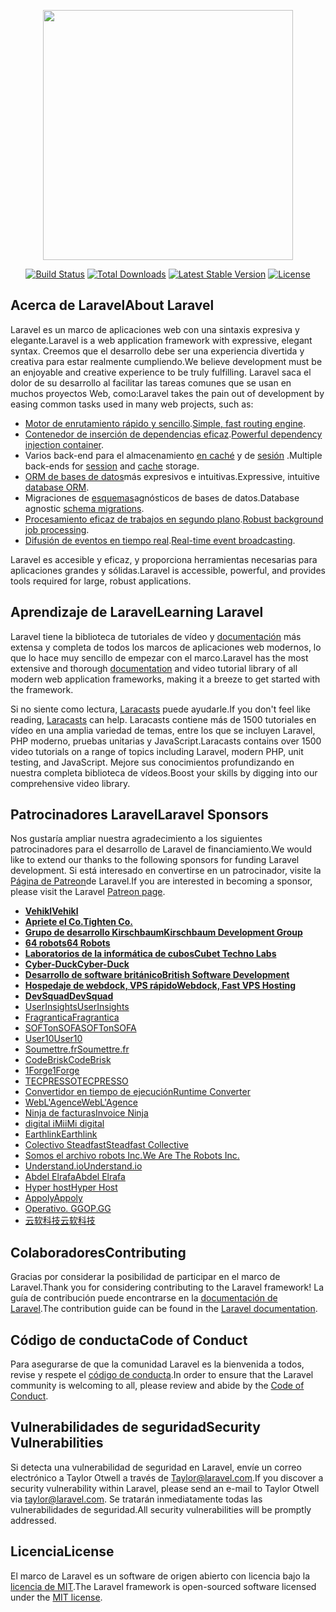 <p align="center"><img src="https://res.cloudinary.com/dtfbvvkyp/image/upload/v1566331377/laravel-logolockup-cmyk-red.svg" width="400"></p>

<p align="center">
<a href="https://travis-ci.org/laravel/framework"><img src="https://travis-ci.org/laravel/framework.svg" alt="Build Status"></a>
<a href="https://packagist.org/packages/laravel/framework"><img src="https://poser.pugx.org/laravel/framework/d/total.svg" alt="Total Downloads"></a>
<a href="https://packagist.org/packages/laravel/framework"><img src="https://poser.pugx.org/laravel/framework/v/stable.svg" alt="Latest Stable Version"></a>
<a href="https://packagist.org/packages/laravel/framework"><img src="https://poser.pugx.org/laravel/framework/license.svg" alt="License"></a>
</p>

## <a name="about-laravel"></a><span data-ttu-id="b4f76-101">Acerca de Laravel</span><span class="sxs-lookup"><span data-stu-id="b4f76-101">About Laravel</span></span>

<span data-ttu-id="b4f76-102">Laravel es un marco de aplicaciones web con una sintaxis expresiva y elegante.</span><span class="sxs-lookup"><span data-stu-id="b4f76-102">Laravel is a web application framework with expressive, elegant syntax.</span></span> <span data-ttu-id="b4f76-103">Creemos que el desarrollo debe ser una experiencia divertida y creativa para estar realmente cumpliendo.</span><span class="sxs-lookup"><span data-stu-id="b4f76-103">We believe development must be an enjoyable and creative experience to be truly fulfilling.</span></span> <span data-ttu-id="b4f76-104">Laravel saca el dolor de su desarrollo al facilitar las tareas comunes que se usan en muchos proyectos Web, como:</span><span class="sxs-lookup"><span data-stu-id="b4f76-104">Laravel takes the pain out of development by easing common tasks used in many web projects, such as:</span></span>

- <span data-ttu-id="b4f76-105">[Motor de enrutamiento rápido y sencillo](https://laravel.com/docs/routing).</span><span class="sxs-lookup"><span data-stu-id="b4f76-105">[Simple, fast routing engine](https://laravel.com/docs/routing).</span></span>
- <span data-ttu-id="b4f76-106">[Contenedor de inserción de dependencias eficaz](https://laravel.com/docs/container).</span><span class="sxs-lookup"><span data-stu-id="b4f76-106">[Powerful dependency injection container](https://laravel.com/docs/container).</span></span>
- <span data-ttu-id="b4f76-107">Varios back-end para el almacenamiento [en caché](https://laravel.com/docs/cache) y de [sesión](https://laravel.com/docs/session) .</span><span class="sxs-lookup"><span data-stu-id="b4f76-107">Multiple back-ends for [session](https://laravel.com/docs/session) and [cache](https://laravel.com/docs/cache) storage.</span></span>
- <span data-ttu-id="b4f76-108">[ORM de bases de datos](https://laravel.com/docs/eloquent)más expresivos e intuitivas.</span><span class="sxs-lookup"><span data-stu-id="b4f76-108">Expressive, intuitive [database ORM](https://laravel.com/docs/eloquent).</span></span>
- <span data-ttu-id="b4f76-109">Migraciones de [esquemas](https://laravel.com/docs/migrations)agnósticos de bases de datos.</span><span class="sxs-lookup"><span data-stu-id="b4f76-109">Database agnostic [schema migrations](https://laravel.com/docs/migrations).</span></span>
- <span data-ttu-id="b4f76-110">[Procesamiento eficaz de trabajos en segundo plano](https://laravel.com/docs/queues).</span><span class="sxs-lookup"><span data-stu-id="b4f76-110">[Robust background job processing](https://laravel.com/docs/queues).</span></span>
- <span data-ttu-id="b4f76-111">[Difusión de eventos en tiempo real](https://laravel.com/docs/broadcasting).</span><span class="sxs-lookup"><span data-stu-id="b4f76-111">[Real-time event broadcasting](https://laravel.com/docs/broadcasting).</span></span>

<span data-ttu-id="b4f76-112">Laravel es accesible y eficaz, y proporciona herramientas necesarias para aplicaciones grandes y sólidas.</span><span class="sxs-lookup"><span data-stu-id="b4f76-112">Laravel is accessible, powerful, and provides tools required for large, robust applications.</span></span>

## <a name="learning-laravel"></a><span data-ttu-id="b4f76-113">Aprendizaje de Laravel</span><span class="sxs-lookup"><span data-stu-id="b4f76-113">Learning Laravel</span></span>

<span data-ttu-id="b4f76-114">Laravel tiene la biblioteca de tutoriales de vídeo y [documentación](https://laravel.com/docs) más extensa y completa de todos los marcos de aplicaciones web modernos, lo que lo hace muy sencillo de empezar con el marco.</span><span class="sxs-lookup"><span data-stu-id="b4f76-114">Laravel has the most extensive and thorough [documentation](https://laravel.com/docs) and video tutorial library of all modern web application frameworks, making it a breeze to get started with the framework.</span></span>

<span data-ttu-id="b4f76-115">Si no siente como lectura, [Laracasts](https://laracasts.com) puede ayudarle.</span><span class="sxs-lookup"><span data-stu-id="b4f76-115">If you don't feel like reading, [Laracasts](https://laracasts.com) can help.</span></span> <span data-ttu-id="b4f76-116">Laracasts contiene más de 1500 tutoriales en vídeo en una amplia variedad de temas, entre los que se incluyen Laravel, PHP moderno, pruebas unitarias y JavaScript.</span><span class="sxs-lookup"><span data-stu-id="b4f76-116">Laracasts contains over 1500 video tutorials on a range of topics including Laravel, modern PHP, unit testing, and JavaScript.</span></span> <span data-ttu-id="b4f76-117">Mejore sus conocimientos profundizando en nuestra completa biblioteca de vídeos.</span><span class="sxs-lookup"><span data-stu-id="b4f76-117">Boost your skills by digging into our comprehensive video library.</span></span>

## <a name="laravel-sponsors"></a><span data-ttu-id="b4f76-118">Patrocinadores Laravel</span><span class="sxs-lookup"><span data-stu-id="b4f76-118">Laravel Sponsors</span></span>

<span data-ttu-id="b4f76-119">Nos gustaría ampliar nuestra agradecimiento a los siguientes patrocinadores para el desarrollo de Laravel de financiamiento.</span><span class="sxs-lookup"><span data-stu-id="b4f76-119">We would like to extend our thanks to the following sponsors for funding Laravel development.</span></span> <span data-ttu-id="b4f76-120">Si está interesado en convertirse en un patrocinador, visite la [Página de Patreon](https://patreon.com/taylorotwell)de Laravel.</span><span class="sxs-lookup"><span data-stu-id="b4f76-120">If you are interested in becoming a sponsor, please visit the Laravel [Patreon page](https://patreon.com/taylorotwell).</span></span>

- <span data-ttu-id="b4f76-121">**[Vehikl](https://vehikl.com/)**</span><span class="sxs-lookup"><span data-stu-id="b4f76-121">**[Vehikl](https://vehikl.com/)**</span></span>
- <span data-ttu-id="b4f76-122">**[Apriete el Co.](https://tighten.co)**</span><span class="sxs-lookup"><span data-stu-id="b4f76-122">**[Tighten Co.](https://tighten.co)**</span></span>
- <span data-ttu-id="b4f76-123">**[Grupo de desarrollo Kirschbaum](https://kirschbaumdevelopment.com)**</span><span class="sxs-lookup"><span data-stu-id="b4f76-123">**[Kirschbaum Development Group](https://kirschbaumdevelopment.com)**</span></span>
- <span data-ttu-id="b4f76-124">**[64 robots](https://64robots.com)**</span><span class="sxs-lookup"><span data-stu-id="b4f76-124">**[64 Robots](https://64robots.com)**</span></span>
- <span data-ttu-id="b4f76-125">**[Laboratorios de la informática de cubos](https://cubettech.com)**</span><span class="sxs-lookup"><span data-stu-id="b4f76-125">**[Cubet Techno Labs](https://cubettech.com)**</span></span>
- <span data-ttu-id="b4f76-126">**[Cyber-Duck](https://cyber-duck.co.uk)**</span><span class="sxs-lookup"><span data-stu-id="b4f76-126">**[Cyber-Duck](https://cyber-duck.co.uk)**</span></span>
- <span data-ttu-id="b4f76-127">**[Desarrollo de software británico](https://www.britishsoftware.co)**</span><span class="sxs-lookup"><span data-stu-id="b4f76-127">**[British Software Development](https://www.britishsoftware.co)**</span></span>
- <span data-ttu-id="b4f76-128">**[Hospedaje de webdock, VPS rápido](https://www.webdock.io/en)**</span><span class="sxs-lookup"><span data-stu-id="b4f76-128">**[Webdock, Fast VPS Hosting](https://www.webdock.io/en)**</span></span>
- <span data-ttu-id="b4f76-129">**[DevSquad](https://devsquad.com)**</span><span class="sxs-lookup"><span data-stu-id="b4f76-129">**[DevSquad](https://devsquad.com)**</span></span>
- [<span data-ttu-id="b4f76-130">UserInsights</span><span class="sxs-lookup"><span data-stu-id="b4f76-130">UserInsights</span></span>](https://userinsights.com)
- [<span data-ttu-id="b4f76-131">Fragrantica</span><span class="sxs-lookup"><span data-stu-id="b4f76-131">Fragrantica</span></span>](https://www.fragrantica.com)
- [<span data-ttu-id="b4f76-132">SOFTonSOFA</span><span class="sxs-lookup"><span data-stu-id="b4f76-132">SOFTonSOFA</span></span>](https://softonsofa.com/)
- [<span data-ttu-id="b4f76-133">User10</span><span class="sxs-lookup"><span data-stu-id="b4f76-133">User10</span></span>](https://user10.com)
- [<span data-ttu-id="b4f76-134">Soumettre.fr</span><span class="sxs-lookup"><span data-stu-id="b4f76-134">Soumettre.fr</span></span>](https://soumettre.fr/)
- [<span data-ttu-id="b4f76-135">CodeBrisk</span><span class="sxs-lookup"><span data-stu-id="b4f76-135">CodeBrisk</span></span>](https://codebrisk.com)
- [<span data-ttu-id="b4f76-136">1Forge</span><span class="sxs-lookup"><span data-stu-id="b4f76-136">1Forge</span></span>](https://1forge.com)
- [<span data-ttu-id="b4f76-137">TECPRESSO</span><span class="sxs-lookup"><span data-stu-id="b4f76-137">TECPRESSO</span></span>](https://tecpresso.co.jp/)
- [<span data-ttu-id="b4f76-138">Convertidor en tiempo de ejecución</span><span class="sxs-lookup"><span data-stu-id="b4f76-138">Runtime Converter</span></span>](http://runtimeconverter.com/)
- [<span data-ttu-id="b4f76-139">WebL'Agence</span><span class="sxs-lookup"><span data-stu-id="b4f76-139">WebL'Agence</span></span>](https://weblagence.com/)
- [<span data-ttu-id="b4f76-140">Ninja de facturas</span><span class="sxs-lookup"><span data-stu-id="b4f76-140">Invoice Ninja</span></span>](https://www.invoiceninja.com)
- [<span data-ttu-id="b4f76-141">digital iMi</span><span class="sxs-lookup"><span data-stu-id="b4f76-141">iMi digital</span></span>](https://www.imi-digital.de/)
- [<span data-ttu-id="b4f76-142">Earthlink</span><span class="sxs-lookup"><span data-stu-id="b4f76-142">Earthlink</span></span>](https://www.earthlink.ro/)
- [<span data-ttu-id="b4f76-143">Colectivo Steadfast</span><span class="sxs-lookup"><span data-stu-id="b4f76-143">Steadfast Collective</span></span>](https://steadfastcollective.com/)
- [<span data-ttu-id="b4f76-144">Somos el archivo robots Inc.</span><span class="sxs-lookup"><span data-stu-id="b4f76-144">We Are The Robots Inc.</span></span>](https://watr.mx/)
- [<span data-ttu-id="b4f76-145">Understand.io</span><span class="sxs-lookup"><span data-stu-id="b4f76-145">Understand.io</span></span>](https://www.understand.io/)
- [<span data-ttu-id="b4f76-146">Abdel Elrafa</span><span class="sxs-lookup"><span data-stu-id="b4f76-146">Abdel Elrafa</span></span>](https://abdelelrafa.com)
- [<span data-ttu-id="b4f76-147">Hyper host</span><span class="sxs-lookup"><span data-stu-id="b4f76-147">Hyper Host</span></span>](https://hyper.host)
- [<span data-ttu-id="b4f76-148">Appoly</span><span class="sxs-lookup"><span data-stu-id="b4f76-148">Appoly</span></span>](https://www.appoly.co.uk)
- [<span data-ttu-id="b4f76-149">Operativo. GG</span><span class="sxs-lookup"><span data-stu-id="b4f76-149">OP.GG</span></span>](https://op.gg)
- [<span data-ttu-id="b4f76-150">云软科技</span><span class="sxs-lookup"><span data-stu-id="b4f76-150">云软科技</span></span>](http://www.yunruan.ltd/)

## <a name="contributing"></a><span data-ttu-id="b4f76-151">Colaboradores</span><span class="sxs-lookup"><span data-stu-id="b4f76-151">Contributing</span></span>

<span data-ttu-id="b4f76-152">Gracias por considerar la posibilidad de participar en el marco de Laravel.</span><span class="sxs-lookup"><span data-stu-id="b4f76-152">Thank you for considering contributing to the Laravel framework!</span></span> <span data-ttu-id="b4f76-153">La guía de contribución puede encontrarse en la [documentación de Laravel](https://laravel.com/docs/contributions).</span><span class="sxs-lookup"><span data-stu-id="b4f76-153">The contribution guide can be found in the [Laravel documentation](https://laravel.com/docs/contributions).</span></span>

## <a name="code-of-conduct"></a><span data-ttu-id="b4f76-154">Código de conducta</span><span class="sxs-lookup"><span data-stu-id="b4f76-154">Code of Conduct</span></span>

<span data-ttu-id="b4f76-155">Para asegurarse de que la comunidad Laravel es la bienvenida a todos, revise y respete el [código de conducta](https://laravel.com/docs/contributions#code-of-conduct).</span><span class="sxs-lookup"><span data-stu-id="b4f76-155">In order to ensure that the Laravel community is welcoming to all, please review and abide by the [Code of Conduct](https://laravel.com/docs/contributions#code-of-conduct).</span></span>

## <a name="security-vulnerabilities"></a><span data-ttu-id="b4f76-156">Vulnerabilidades de seguridad</span><span class="sxs-lookup"><span data-stu-id="b4f76-156">Security Vulnerabilities</span></span>

<span data-ttu-id="b4f76-157">Si detecta una vulnerabilidad de seguridad en Laravel, envíe un correo electrónico a Taylor Otwell a través de [Taylor@laravel.com](mailto:taylor@laravel.com).</span><span class="sxs-lookup"><span data-stu-id="b4f76-157">If you discover a security vulnerability within Laravel, please send an e-mail to Taylor Otwell via [taylor@laravel.com](mailto:taylor@laravel.com).</span></span> <span data-ttu-id="b4f76-158">Se tratarán inmediatamente todas las vulnerabilidades de seguridad.</span><span class="sxs-lookup"><span data-stu-id="b4f76-158">All security vulnerabilities will be promptly addressed.</span></span>

## <a name="license"></a><span data-ttu-id="b4f76-159">Licencia</span><span class="sxs-lookup"><span data-stu-id="b4f76-159">License</span></span>

<span data-ttu-id="b4f76-160">El marco de Laravel es un software de origen abierto con licencia bajo la [licencia de MIT](https://opensource.org/licenses/MIT).</span><span class="sxs-lookup"><span data-stu-id="b4f76-160">The Laravel framework is open-sourced software licensed under the [MIT license](https://opensource.org/licenses/MIT).</span></span>
